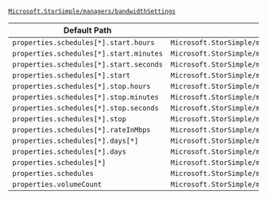 [`Microsoft.StorSimple/managers/bandwidthSettings`](https://docs.microsoft.com/en-us/azure/templates/microsoft.storsimple/managers/bandwidthsettings)

| Default Path | Alias |
|---|---|
| `properties.schedules[*].start.hours` | `Microsoft.StorSimple/managers/bandwidthSettings/schedules[*].start.hours` |
| `properties.schedules[*].start.minutes` | `Microsoft.StorSimple/managers/bandwidthSettings/schedules[*].start.minutes` |
| `properties.schedules[*].start.seconds` | `Microsoft.StorSimple/managers/bandwidthSettings/schedules[*].start.seconds` |
| `properties.schedules[*].start` | `Microsoft.StorSimple/managers/bandwidthSettings/schedules[*].start` |
| `properties.schedules[*].stop.hours` | `Microsoft.StorSimple/managers/bandwidthSettings/schedules[*].stop.hours` |
| `properties.schedules[*].stop.minutes` | `Microsoft.StorSimple/managers/bandwidthSettings/schedules[*].stop.minutes` |
| `properties.schedules[*].stop.seconds` | `Microsoft.StorSimple/managers/bandwidthSettings/schedules[*].stop.seconds` |
| `properties.schedules[*].stop` | `Microsoft.StorSimple/managers/bandwidthSettings/schedules[*].stop` |
| `properties.schedules[*].rateInMbps` | `Microsoft.StorSimple/managers/bandwidthSettings/schedules[*].rateInMbps` |
| `properties.schedules[*].days[*]` | `Microsoft.StorSimple/managers/bandwidthSettings/schedules[*].days[*]` |
| `properties.schedules[*].days` | `Microsoft.StorSimple/managers/bandwidthSettings/schedules[*].days` |
| `properties.schedules[*]` | `Microsoft.StorSimple/managers/bandwidthSettings/schedules[*]` |
| `properties.schedules` | `Microsoft.StorSimple/managers/bandwidthSettings/schedules` |
| `properties.volumeCount` | `Microsoft.StorSimple/managers/bandwidthSettings/volumeCount` |

